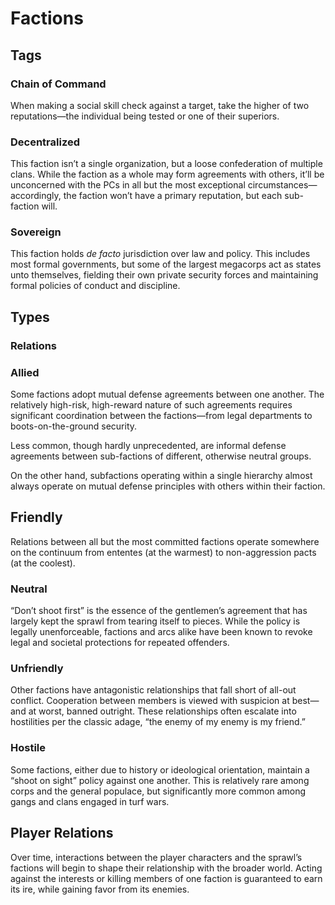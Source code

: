 # Factions

## Tags

### Chain of Command

When making a social skill check against a target, take the higher of two reputations—the individual being tested or one of their superiors.

### Decentralized

This faction isn’t a single organization, but a loose confederation of multiple clans. While the faction as a whole may form agreements with others, it’ll be unconcerned with the PCs in all but the most exceptional circumstances—accordingly, the faction won’t have a primary reputation, but each sub-faction will.

### Sovereign

This faction holds _de facto_ jurisdiction over law and policy. This includes most formal governments, but some of the largest megacorps act as states unto themselves, fielding their own private security forces and maintaining formal policies of conduct and discipline.

## Types

### Relations

### Allied

Some factions adopt mutual defense agreements between one another. The relatively high-risk, high-reward nature of such agreements requires significant coordination between the factions—from legal departments to boots-on-the-ground security.

Less common, though hardly unprecedented, are informal defense agreements between sub-factions of different, otherwise neutral groups.

On the other hand, subfactions operating within a single hierarchy almost always operate on mutual defense principles with others within their faction.

## Friendly

Relations between all but the most committed factions operate somewhere on the continuum from ententes (at the warmest) to non-aggression pacts (at the coolest).

### Neutral

“Don’t shoot first” is the essence of the gentlemen’s agreement that has largely kept the sprawl from tearing itself to pieces. While the policy is legally unenforceable, factions and arcs alike have been known to revoke legal and societal protections for repeated offenders.

### Unfriendly

Other factions have antagonistic relationships that fall short of all-out conflict. Cooperation between members is viewed with suspicion at best—and at worst, banned outright. These relationships often escalate into hostilities per the classic adage, “the enemy of my enemy is my friend.”

### Hostile

Some factions, either due to history or ideological orientation, maintain a “shoot on sight” policy against one another. This is relatively rare among corps and the general populace, but significantly more common among gangs and clans engaged in turf wars.

## Player Relations

Over time, interactions between the player characters and the sprawl’s factions will begin to shape their relationship with the broader world. Acting against the interests or killing members of one faction is guaranteed to earn its ire, while gaining favor from its enemies.
